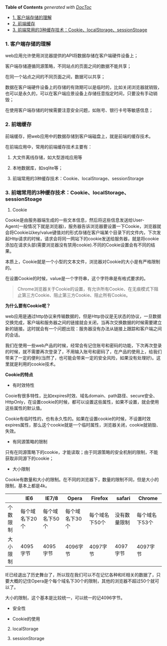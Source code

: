 <!-- START doctoc generated TOC please keep comment here to allow auto update -->
<!-- DON'T EDIT THIS SECTION, INSTEAD RE-RUN doctoc TO UPDATE -->
**Table of Contents**  *generated with [DocToc](https://github.com/thlorenz/doctoc)*

- [1. 客户端存储的理解](#1-%E5%AE%A2%E6%88%B7%E7%AB%AF%E5%AD%98%E5%82%A8%E7%9A%84%E7%90%86%E8%A7%A3)
- [2. 前端缓存](#2-%E5%89%8D%E7%AB%AF%E7%BC%93%E5%AD%98)
- [3. 前端常用的3种缓存技术：Cookie、localStorage、sessionStoage](#3-%E5%89%8D%E7%AB%AF%E5%B8%B8%E7%94%A8%E7%9A%843%E7%A7%8D%E7%BC%93%E5%AD%98%E6%8A%80%E6%9C%AFcookielocalstoragesessionstoage)

<!-- END doctoc generated TOC please keep comment here to allow auto update -->

### 1. 客户端存储的理解

web应用允许使用浏览器提供的API将数据存储在客户端硬件设备上；

客户端存储遵循同源策略，不同站点的页面之间的数据不能共享；

在同一个站点之间的不同页面之间，数据可以共享；

数据在客户端硬件设备上的存储的有效期可以是临时的，比如关闭浏览器就销毁，也可以是永久的，可以在客户端应景设备上存储任意指定时间，只要没有手动销毁；

在使用客户端存储的时候需要注意安全问题，如账号、银行卡号等敏感信息；

### 2. 前端缓存

前端缓存，把web应用中的数据存储到客户端磁盘上，就是前端的缓存技术。

在前端应用中，常用的前端缓存技术主要有：

1. 大文件离线存储，如大型游戏应用等

2. 本地数据库，如sqlite等；

3. 前端常用的3种缓存技术：Cookie、localStorage、sessionStorage

### 3. 前端常用的3种缓存技术：Cookie、localStorage、sessionStoage

1. Cookie

Cookie是由服务器端生成的一些文本信息，然后将这些信息发送给User-Agent(一般情况下就是浏览器)，服务器告诉浏览器要设置一下Cookie，浏览器就会将Cookie以key/value键值对的形式存储在客户端某个目录下的文件内，下次发起Http请求的时候，请求会将同一网站下的cookie发送给服务器，就是将cookie添加在请求头部(需要浏览器没有禁用cookie).不同的Cookie设置会有不同的结果。

本质上，Cookie就是一个小型的文本文件，浏览器对Cookie的大小是有严格限制的。

在设置Cookie的时候，value是一个字符串，这个字符串是有格式要求的。

> Chrome浏览器关于Cookie的设置，有允许所有Cookie、在无痕模式下阻止第三方Cookie、阻止第三方Cookie、阻止所有Cookie。

**为什么要有Cookie呢？**

web应用是通过http协议来传输数据的，但是Http协议是无状态的协议，一旦数据交换完成，客户端和服务器之间的链接就会关闭，当再次交换数据的时候需要建立新的链接。这时就会有一个问题出现：服务器没有办法从链接上跟踪和客户端之间的会话。

我们在使用一些web产品的时候，经常会有记住账号和密码的功能，下次再次登录的时候，就不需要再次登录了，不用输入账号和密码了，在产品的使用上，给我们带来了一定的便利(当然了，也可能会带来一定的安全风险，如果没有处理好)。这里就是利用的cookie技术。

**Cookie的特点**

- 有时效特性

Cooie有很多特性，比如expires时效、域名domain、path路径、secure安全、HttpOnly，在设置cookie的时候，都可以设置这些属性，如果不设置，就会使用这些属性的默认值。

Cookie有临时性的，也有永久性的。如果在设置cookie的时候，不设置时效expires属性，那么这个cookie就是一个临时属性，浏览器关闭，cookie就销毁、失效。

- 有同源策略的限制

只有在同源策略下的cookie，才能读取；由于同源策略的安全机制的限制，不能获取非同源下的cookie；

- 大小限制

Cookie有数量和大小的限制。在不同的浏览器下，数量的限制不同，但是大小的限制，基本上都是4k。

|          | IE6            | IE7/8          | Opera          | Firefox        | safari       | Chrome         |
| -------- | -------------- | -------------- | -------------- | -------------- | ------------ | -------------- |
| 个数限制 | 每个域名下20个 | 每个域名下50个 | 每个域名下30个 | 每个域名下50个 | 没有数量限制 | 每个域名下53个 |
| 大小限制 | 4095字节       | 4095字节       | 4096字节       | 4097字节       | 4097字节     | 4097字节       |

IE已经退出了历史舞台了，所以现在我们可以不在记忆各种和IE相关的数据了，只要大概的记住Opera是个每个域名下30个的限制，其他的浏览器不超过50个就可以了。

大小的限制，这个基本是比较统一，可以统一的记4096字节。

- 安全性

- Cookie的使用



2. localStorage

3. sessionStorage